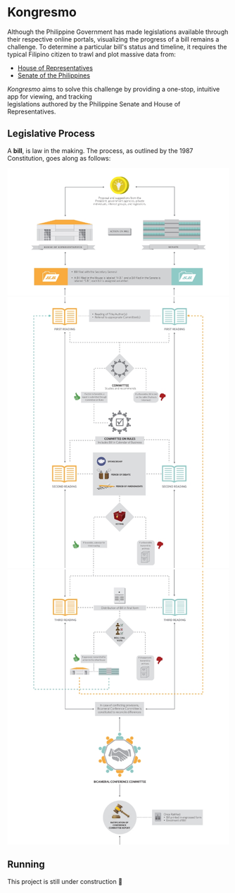 # Kongresmo

Although the Philippine Government has made legislations available through their respective online portals, 
visualizing the progress of a bill remains a challenge. To determine a particular bill's status and timeline, 
it requires the typical Filipino citizen to trawl and plot massive data from:

* [House of Representatives](congress.gov.ph/legisdocs/?v=bills)
* [Senate of the Philippines](https://www.senate.gov.ph/lis/leg_sys.aspx)

*Kongresmo* aims to solve this challenge by providing a one-stop, intuitive app for viewing, and tracking  
legislations authored by the Philippine Senate and House of Representatives.


## Legislative Process

A **bill**, is law in the making. The process, as outlined by the 1987 Constitution, goes along as follows:

![](./docs/bill-part1.jpg)
![](./docs/bill-part2.jpg)
![](./docs/bill-part3.jpg)


## Running

This project is still under construction 🚧

